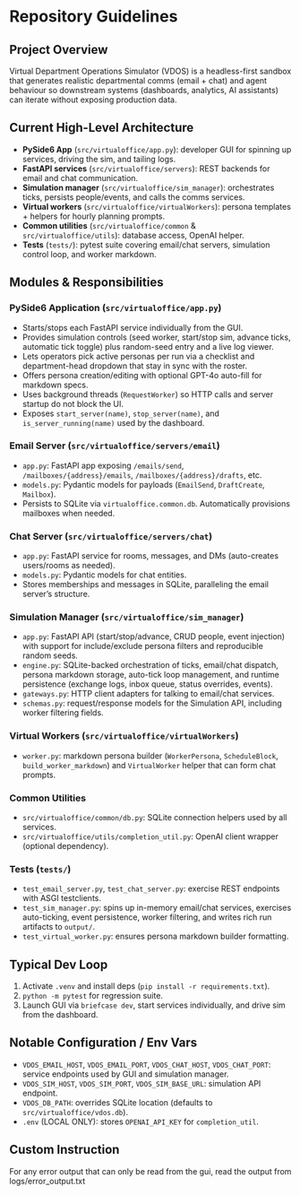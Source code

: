 ﻿# Repository Guidelines

## Project Overview
Virtual Department Operations Simulator (VDOS) is a headless-first sandbox that generates realistic departmental comms (email + chat) and agent behaviour so downstream systems (dashboards, analytics, AI assistants) can iterate without exposing production data.

## Current High-Level Architecture
- **PySide6 App** (`src/virtualoffice/app.py`): developer GUI for spinning up services, driving the sim, and tailing logs.
- **FastAPI services** (`src/virtualoffice/servers`): REST backends for email and chat communication.
- **Simulation manager** (`src/virtualoffice/sim_manager`): orchestrates ticks, persists people/events, and calls the comms services.
- **Virtual workers** (`src/virtualoffice/virtualWorkers`): persona templates + helpers for hourly planning prompts.
- **Common utilities** (`src/virtualoffice/common` & `src/virtualoffice/utils`): database access, OpenAI helper.
- **Tests** (`tests/`): pytest suite covering email/chat servers, simulation control loop, and worker markdown.

## Modules & Responsibilities

### PySide6 Application (`src/virtualoffice/app.py`)
- Starts/stops each FastAPI service individually from the GUI.
- Provides simulation controls (seed worker, start/stop sim, advance ticks, automatic tick toggle) plus random-seed entry and a live log viewer.
- Lets operators pick active personas per run via a checklist and department-head dropdown that stay in sync with the roster.
- Offers persona creation/editing with optional GPT-4o auto-fill for markdown specs.
- Uses background threads (`RequestWorker`) so HTTP calls and server startup do not block the UI.
- Exposes `start_server(name)`, `stop_server(name)`, and `is_server_running(name)` used by the dashboard.

### Email Server (`src/virtualoffice/servers/email`)
- `app.py`: FastAPI app exposing `/emails/send`, `/mailboxes/{address}/emails`, `/mailboxes/{address}/drafts`, etc.
- `models.py`: Pydantic models for payloads (`EmailSend`, `DraftCreate`, `Mailbox`).
- Persists to SQLite via `virtualoffice.common.db`. Automatically provisions mailboxes when needed.

### Chat Server (`src/virtualoffice/servers/chat`)
- `app.py`: FastAPI service for rooms, messages, and DMs (auto-creates users/rooms as needed).
- `models.py`: Pydantic models for chat entities.
- Stores memberships and messages in SQLite, paralleling the email server’s structure.

### Simulation Manager (`src/virtualoffice/sim_manager`)
- `app.py`: FastAPI API (start/stop/advance, CRUD people, event injection) with support for include/exclude persona filters and reproducible random seeds.
- `engine.py`: SQLite-backed orchestration of ticks, email/chat dispatch, persona markdown storage, auto-tick loop management, and runtime persistence (exchange logs, inbox queue, status overrides, events).
- `gateways.py`: HTTP client adapters for talking to email/chat services.
- `schemas.py`: request/response models for the Simulation API, including worker filtering fields.

### Virtual Workers (`src/virtualoffice/virtualWorkers`)
- `worker.py`: markdown persona builder (`WorkerPersona`, `ScheduleBlock`, `build_worker_markdown`) and `VirtualWorker` helper that can form chat prompts.

### Common Utilities
- `src/virtualoffice/common/db.py`: SQLite connection helpers used by all services.
- `src/virtualoffice/utils/completion_util.py`: OpenAI client wrapper (optional dependency).

### Tests (`tests/`)
- `test_email_server.py`, `test_chat_server.py`: exercise REST endpoints with ASGI testclients.
- `test_sim_manager.py`: spins up in-memory email/chat services, exercises auto-ticking, event persistence, worker filtering, and writes rich run artifacts to `output/`.
- `test_virtual_worker.py`: ensures persona markdown builder formatting.

## Typical Dev Loop
1. Activate `.venv` and install deps (`pip install -r requirements.txt`).
2. `python -m pytest` for regression suite.
3. Launch GUI via `briefcase dev`, start services individually, and drive sim from the dashboard.

## Notable Configuration / Env Vars
- `VDOS_EMAIL_HOST`, `VDOS_EMAIL_PORT`, `VDOS_CHAT_HOST`, `VDOS_CHAT_PORT`: service endpoints used by GUI and simulation manager.
- `VDOS_SIM_HOST`, `VDOS_SIM_PORT`, `VDOS_SIM_BASE_URL`: simulation API endpoint.
- `VDOS_DB_PATH`: overrides SQLite location (defaults to `src/virtualoffice/vdos.db`).
- `.env` (LOCAL ONLY): stores `OPENAI_API_KEY` for `completion_util`.


## Custom Instruction

For any error output that can only be read from the gui, read the output from logs/error_output.txt